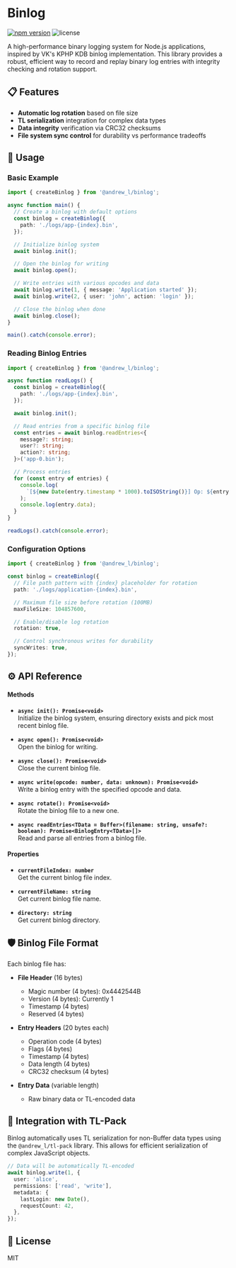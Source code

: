 # Binlog

[![npm version][npm-version-src]][npm-version-href]
![license][license-src]

A high-performance binary logging system for Node.js applications, inspired by VK's KPHP KDB binlog implementation. This library provides a robust, efficient way to record and replay binary log entries with integrity checking and rotation support.

## 📋 Features

- **Automatic log rotation** based on file size
- **TL serialization** integration for complex data types
- **Data integrity** verification via CRC32 checksums
- **File system sync control** for durability vs performance tradeoffs

<!-- install placeholder -->

## 🔧 Usage

### Basic Example

```typescript
import { createBinlog } from '@andrew_l/binlog';

async function main() {
  // Create a binlog with default options
  const binlog = createBinlog({
    path: './logs/app-{index}.bin',
  });

  // Initialize binlog system
  await binlog.init();

  // Open the binlog for writing
  await binlog.open();

  // Write entries with various opcodes and data
  await binlog.write(1, { message: 'Application started' });
  await binlog.write(2, { user: 'john', action: 'login' });

  // Close the binlog when done
  await binlog.close();
}

main().catch(console.error);
```

### Reading Binlog Entries

```typescript
import { createBinlog } from '@andrew_l/binlog';

async function readLogs() {
  const binlog = createBinlog({
    path: './logs/app-{index}.bin',
  });

  await binlog.init();

  // Read entries from a specific binlog file
  const entries = await binlog.readEntries<{
    message?: string;
    user?: string;
    action?: string;
  }>('app-0.bin');

  // Process entries
  for (const entry of entries) {
    console.log(
      `[${new Date(entry.timestamp * 1000).toISOString()}] Op: ${entry.opcode}`,
    );
    console.log(entry.data);
  }
}

readLogs().catch(console.error);
```

### Configuration Options

```typescript
import { createBinlog } from '@andrew_l/binlog';

const binlog = createBinlog({
  // File path pattern with {index} placeholder for rotation
  path: './logs/application-{index}.bin',

  // Maximum file size before rotation (100MB)
  maxFileSize: 104857600,

  // Enable/disable log rotation
  rotation: true,

  // Control synchronous writes for durability
  syncWrites: true,
});
```

## ⚙️ API Reference

#### Methods

- **`async init(): Promise<void>`**  
  Initialize the binlog system, ensuring directory exists and pick most recent binlog file.

- **`async open(): Promise<void>`**  
  Open the binlog for writing.

- **`async close(): Promise<void>`**  
  Close the current binlog file.

- **`async write(opcode: number, data: unknown): Promise<void>`**  
  Write a binlog entry with the specified opcode and data.

- **`async rotate(): Promise<void>`**  
  Rotate the binlog file to a new one.

- **`async readEntries<TData = Buffer>(filename: string, unsafe?: boolean): Promise<BinlogEntry<TData>[]>`**  
  Read and parse all entries from a binlog file.

#### Properties

- **`currentFileIndex: number`**  
  Get the current binlog file index.

- **`currentFileName: string`**  
  Get current binlog file name.

- **`directory: string`**  
  Get current binlog directory.

## 🛡️ Binlog File Format

Each binlog file has:

- **File Header** (16 bytes)

  - Magic number (4 bytes): 0x4442544B
  - Version (4 bytes): Currently 1
  - Timestamp (4 bytes)
  - Reserved (4 bytes)

- **Entry Headers** (20 bytes each)

  - Operation code (4 bytes)
  - Flags (4 bytes)
  - Timestamp (4 bytes)
  - Data length (4 bytes)
  - CRC32 checksum (4 bytes)

- **Entry Data** (variable length)
  - Raw binary data or TL-encoded data

## 🔄 Integration with TL-Pack

Binlog automatically uses TL serialization for non-Buffer data types using the `@andrew_l/tl-pack` library. This allows for efficient serialization of complex JavaScript objects.

```typescript
// Data will be automatically TL-encoded
await binlog.write(1, {
  user: 'alice',
  permissions: ['read', 'write'],
  metadata: {
    lastLogin: new Date(),
    requestCount: 42,
  },
});
```

## 📝 License

MIT

<!-- Badges -->

[npm-version-src]: https://img.shields.io/npm/v/@andrew_l/binlog?style=flat
[npm-version-href]: https://npmjs.com/package/@andrew_l/binlog
[license-src]: https://img.shields.io/npm/l/@andrew_l/binlog?style=flat

